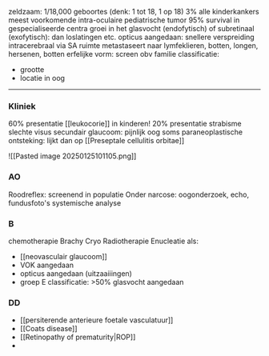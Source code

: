 zeldzaam: 1/18,000 geboortes (denk: 1 tot 18, 1 op 18)
3% alle kinderkankers
meest voorkomende intra-oculaire pediatrische tumor
95% survival in gespecialiseerde centra
groei in het glasvocht (endofytisch) of subretinaal (exofytisch): dan loslatingen etc.
opticus aangedaan: snellere verspreiding intracerebraal via SA ruimte
metastaseert naar lymfeklieren, botten, longen, hersenen, botten
erfelijke vorm: screen obv familie
classificatie:
- grootte
- locatie in oog 

---
### Kliniek
60% presentatie [[leukocorie]] in kinderen!
20% presentatie strabisme
slechte visus
secundair glaucoom: pijnlijk oog
soms paraneoplastische ontsteking: lijkt dan op [[Preseptale cellulitis orbitae]]

![[Pasted image 20250125101105.png]]
### AO
Roodreflex: screenend in populatie
Onder narcose: oogonderzoek, echo, fundusfoto's
systemische analyse

### B
chemotherapie
Brachy
Cryo
Radiotherapie
Enucleatie als:
- [[neovasculair glaucoom]]
- VOK aangedaan
- opticus aangedaan (uitzaaiiingen)
- groep E classificatie: >50% glasvocht aangedaan

### DD
- [[persiterende anterieure foetale vasculatuur]]
- [[Coats disease]]
- [[Retinopathy of prematurity|ROP]]
- 